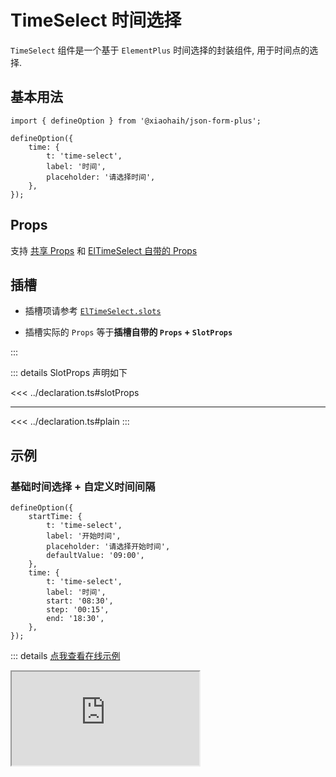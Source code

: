 # TimeSelect 时间选择

`TimeSelect` 组件是一个基于 `ElementPlus` 时间选择的封装组件, 用于时间点的选择.

## 基本用法

```tsx
import { defineOption } from '@xiaohaih/json-form-plus';

defineOption({
    time: {
        t: 'time-select',
        label: '时间',
        placeholder: '请选择时间',
    },
});
```

## Props

支持 [共享 Props](../shares/share-props.md) 和 [ElTimeSelect 自带的 Props](https://element-plus.org/zh-CN/component/time-select.html#attributes)

## 插槽

- 插槽项请参考 [`ElTimeSelect.slots`](https://element-plus.org/zh-CN/component/time-select.html#api)

- 插槽实际的 `Props` 等于**插槽自带的 `Props` + `SlotProps`**

:::

::: details SlotProps 声明如下

<<< ../declaration.ts#slotProps

---

<<< ../declaration.ts#plain
:::

## 示例

<script setup>
import Iframe from '../../vue-components/iframe.vue';
</script>

### 基础时间选择 + 自定义时间间隔

```tsx
defineOption({
    startTime: {
        t: 'time-select',
        label: '开始时间',
        placeholder: '请选择开始时间',
        defaultValue: '09:00',
    },
    time: {
        t: 'time-select',
        label: '时间',
        start: '08:30',
        step: '00:15',
        end: '18:30',
    },
});
```

::: details [点我查看在线示例](https://code.juejin.cn/pen/7545049941266137134)

<Iframe src="https://code.juejin.cn/pen/7545049941266137134" />
:::

### 带默认值

```tsx
defineOption({
    workTime: {
        t: 'time-select',
        label: '工作时间',
        start: '09:00',
        end: '18:00',
        step: '00:30',
        defaultValue: '14:00',
    },
});
```

::: details [点我查看在线示例](https://code.juejin.cn/pen/7545050586907934766)

<Iframe src="https://code.juejin.cn/pen/7545050586907934766" />
:::

## 注意事项

1. 支持 `ElFormItem` 组件所有的 `Props`
2. 支持 `ElTimeSelect` 组件所有的 `Props`

::: info tips: 当 `ElFormItem` 组件与 `ElTimeSelect` 组件的 `Props` 冲突时

- 可通过 `formItemProps` 将属性传递给 `ElFormItem`

- 可通过 `staticProps` 将属性传递给 `ElTimeSelect`

:::

